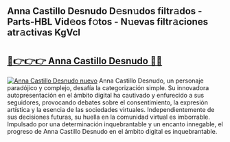 ## Anna Castillo Desnudo D𝚎sn𝚞dos filtr𝚊dos - Parts-HBL Vid𝚎os f𝚘tos - N𝚞evas filtr𝚊ciones atr𝚊ctivas KgVcl

# <h2><a href="http://mbc1ba.tromn.icu/?c=Anna+Castillo+Desnudo">🔗👉👉👉 Anna Castillo Desnudo 🔗🔗</a></h2>

[![Anna Castillo Desnudo nuevo](https://i.imgur.com/pEAQMta.gif)](http://mbc1ba.tromn.icu/?c=Anna+Castillo+Desnudo)
Anna Castillo Desnudo, un personaje paradójico y complejo, desafía la categorización simple. Su innovadora autopresentación en el ámbito digital ha cautivado y enfurecido a sus seguidores, provocando debates sobre el consentimiento, la expresión artística y la esencia de las sociedades virtuales. Independientemente de sus decisiones futuras, su huella en la comunidad virtual es imborrable. Impulsado por una determinación inquebrantable y un encanto innegable, el progreso de Anna Castillo Desnudo en el ámbito digital es inquebrantable.
